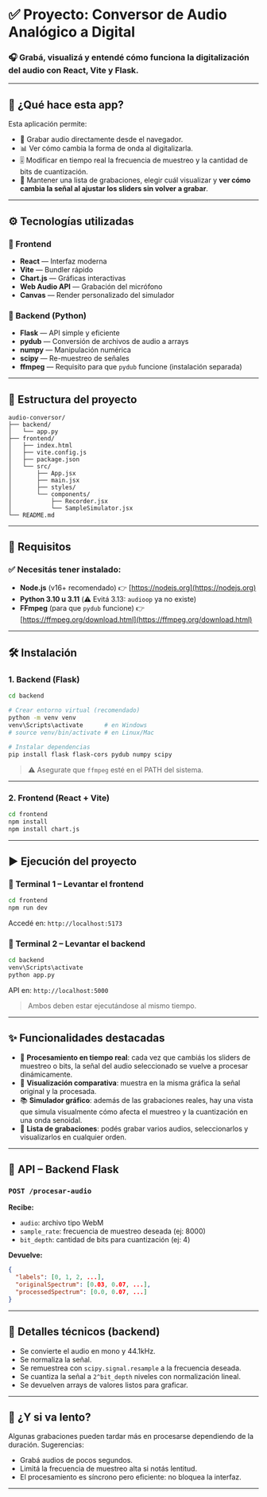 
# ✅ Proyecto: Conversor de Audio Analógico a Digital

### 🎧 Grabá, visualizá y entendé cómo funciona la digitalización del audio con React, Vite y Flask.

---

## 🚀 ¿Qué hace esta app?

Esta aplicación permite:

- 🎤 Grabar audio directamente desde el navegador.
- 📊 Ver cómo cambia la forma de onda al digitalizarla.
- 🎚 Modificar en tiempo real la frecuencia de muestreo y la cantidad de bits de cuantización.
- 📂 Mantener una lista de grabaciones, elegir cuál visualizar y **ver cómo cambia la señal al ajustar los sliders sin volver a grabar**.

---

## ⚙️ Tecnologías utilizadas

### 🔵 Frontend

- **React** — Interfaz moderna
- **Vite** — Bundler rápido
- **Chart.js** — Gráficas interactivas
- **Web Audio API** — Grabación del micrófono
- **Canvas** — Render personalizado del simulador

### 🔴 Backend (Python)

- **Flask** — API simple y eficiente
- **pydub** — Conversión de archivos de audio a arrays
- **numpy** — Manipulación numérica
- **scipy** — Re-muestreo de señales
- **ffmpeg** — Requisito para que `pydub` funcione (instalación separada)

---

## 📁 Estructura del proyecto

```
audio-conversor/
├── backend/
│   └── app.py
├── frontend/
│   ├── index.html
│   ├── vite.config.js
│   ├── package.json
│   └── src/
│       ├── App.jsx
│       ├── main.jsx
│       ├── styles/
│       └── components/
│           ├── Recorder.jsx
│           └── SampleSimulator.jsx
└── README.md
```

---

## 🧱 Requisitos

### ✅ Necesitás tener instalado:

- **Node.js** (v16+ recomendado) 👉 [https://nodejs.org](https://nodejs.org)
- **Python 3.10 u 3.11** (⚠️ Evitá 3.13: `audioop` ya no existe)
- **FFmpeg** (para que `pydub` funcione) 👉 [https://ffmpeg.org/download.html](https://ffmpeg.org/download.html)

---

## 🛠 Instalación

### 1. Backend (Flask)

```bash
cd backend

# Crear entorno virtual (recomendado)
python -m venv venv
venv\Scripts\activate      # en Windows
# source venv/bin/activate # en Linux/Mac

# Instalar dependencias
pip install flask flask-cors pydub numpy scipy
```

> ⚠️ Asegurate que `ffmpeg` esté en el PATH del sistema.

---

### 2. Frontend (React + Vite)

```bash
cd frontend
npm install
npm install chart.js
```

---

## ▶️ Ejecución del proyecto

### 🔵 Terminal 1 – Levantar el frontend

```bash
cd frontend
npm run dev
```

Accedé en: `http://localhost:5173`

### 🔴 Terminal 2 – Levantar el backend

```bash
cd backend
venv\Scripts\activate
python app.py
```

API en: `http://localhost:5000`

> Ambos deben estar ejecutándose al mismo tiempo.

---

## ✨ Funcionalidades destacadas

- 🔄 **Procesamiento en tiempo real**: cada vez que cambiás los sliders de muestreo o bits, la señal del audio seleccionado se vuelve a procesar dinámicamente.
- 🧠 **Visualización comparativa**: muestra en la misma gráfica la señal original y la procesada.
- 📚 **Simulador gráfico**: además de las grabaciones reales, hay una vista que simula visualmente cómo afecta el muestreo y la cuantización en una onda senoidal.
- 📃 **Lista de grabaciones**: podés grabar varios audios, seleccionarlos y visualizarlos en cualquier orden.

---

## 📡 API – Backend Flask

### `POST /procesar-audio`

**Recibe:**
- `audio`: archivo tipo WebM
- `sample_rate`: frecuencia de muestreo deseada (ej: 8000)
- `bit_depth`: cantidad de bits para cuantización (ej: 4)

**Devuelve:**
```json
{
  "labels": [0, 1, 2, ...],
  "originalSpectrum": [0.03, 0.07, ...],
  "processedSpectrum": [0.0, 0.07, ...]
}
```

---

## 📐 Detalles técnicos (backend)

- Se convierte el audio en mono y 44.1kHz.
- Se normaliza la señal.
- Se remuestrea con `scipy.signal.resample` a la frecuencia deseada.
- Se cuantiza la señal a `2^bit_depth` niveles con normalización lineal.
- Se devuelven arrays de valores listos para graficar.

---

## 🐢 ¿Y si va lento?

Algunas grabaciones pueden tardar más en procesarse dependiendo de la duración. Sugerencias:

- Grabá audios de pocos segundos.
- Limitá la frecuencia de muestreo alta si notás lentitud.
- El procesamiento es síncrono pero eficiente: no bloquea la interfaz.

---
